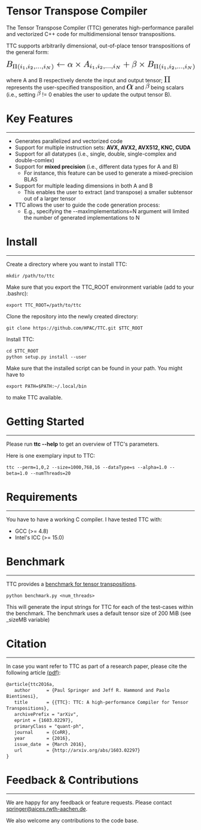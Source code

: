 # Tensor Transpose Compiler #

The Tensor Transpose Compiler (TTC) generates high-performance parallel and vectorized C++ code for multidimensional tensor transpositions.

TTC supports arbitrarily dimensional, out-of-place tensor transpositions of the general form:

![ttc](https://github.com/HPAC/TTC/blob/master/misc/equation.png)

where A and B respectively denote the input and output tensor;
<img src=https://github.com/HPAC/TTC/blob/master/misc/pi.png height=16px/> represents the user-specified
transposition, and 
<img src=https://github.com/HPAC/TTC/blob/master/misc/alpha.png height=14px/> and
<img src=https://github.com/HPAC/TTC/blob/master/misc/beta.png height=16px/> being scalars
(i.e., setting <img src=https://github.com/HPAC/TTC/blob/master/misc/beta.png height=16px/> != 0 enables the user to update the output tensor B).

# Key Features
--------------

* Generates parallelized and vectorized code
* Support for multiple instruction sets: **AVX, AVX2, AVX512, KNC, CUDA**
* Support for all datatypes (i.e., single, double, single-complex and double-comlex)
* Support for **mixed precision** (i.e., different data types for A and B)
    * For instance, this feature can be used to generate a mixed-precision BLAS
* Support for multiple leading dimensions in both A and B
    * This enables the user to extract (and transpose) a smaller subtensor out of a larger tensor
* TTC allows the user to guide the code generation process:
    * E.g., specifying the --maxImplementations=N argument will limited the number of generated implementations to N


# Install
---------

Create a directory where you want to install TTC:

    mkdir /path/to/ttc

Make sure that you export the TTC_ROOT environment variable (add to your .bashrc):

    export TTC_ROOT=/path/to/ttc

Clone the repository into the newly created directory:

    git clone https://github.com/HPAC/TTC.git $TTC_ROOT

Install TTC:

    cd $TTC_ROOT
    python setup.py install --user

Make sure that the installed script can be found in your path. You might have to
   
    export PATH=$PATH:~/.local/bin

to make TTC available.    



# Getting Started
-----------------

Please run **ttc --help** to get an overview of TTC's parameters.

Here is one exemplary input to TTC: 

    ttc --perm=1,0,2 --size=1000,768,16 --dataType=s --alpha=1.0 --beta=1.0 --numThreads=20

# Requirements
--------------

You have to have a working C compiler. I have tested TTC with:

* GCC (>= 4.8)
* Intel's ICC (>= 15.0)

# Benchmark
-----------

TTC provides a [benchmark for tensor transpositions](https://github.com/HPAC/TTC/blob/master/benchmark/benchmark.py).

    python benchmark.py <num_threads>

This will generate the input strings for TTC for each of the test-cases within the benchmark. 
The benchmark uses a default tensor size of 200 MiB (see _sizeMB variable)


# Citation
-----------
In case you want refer to TTC as part of a research paper, please cite the following
article [(pdf)](http://arxiv.org/pdf/1603.02297v1):
```
@article{ttc2016a,
   author      = {Paul Springer and Jeff R. Hammond and Paolo Bientinesi},
   title       = {{TTC}: TTC: A high-performance Compiler for Tensor Transpositions},
   archivePrefix = "arXiv",
   eprint = {1603.02297},
   primaryClass = "quant-ph",
   journal     = {CoRR},
   year        = {2016},
   issue_date  = {March 2016},
   url         = {http://arxiv.org/abs/1603.02297}
}
``` 


# Feedback & Contributions
-----------
We are happy for any feedback or feature requests. Please contact springer@aices.rwth-aachen.de.

We also welcome any contributions to the code base.

